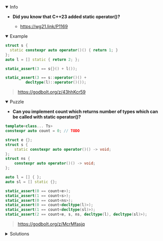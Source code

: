 <details open><summary>Info</summary><p>

* **Did you know that C++23 added static operator()?**

  * https://wg21.link/P1169

</p></details><details open><summary>Example</summary><p>

```cpp
struct s {
  static constexpr auto operator()() { return 1; }
};
auto l = [] static { return 2; };

static_assert(3 == s{}() + l());

static_assert(3 == s::operator()() +
         decltype(l)::operator()());
```

> https://godbolt.org/z/43hhKcr59

</p></details><details open><summary>Puzzle</summary><p>

* **Can you implement count which returns number of types which can be called with static operator()?**

```cpp
template<class... Ts>
constexpr auto count = 0; // TODO

struct e {};
struct s {
    static constexpr auto operator()() -> void;
};
struct ns {
    constexpr auto operator()() -> void;
};

auto l = [] { };
auto sl = [] static {};

static_assert(0 == count<e>);
static_assert(1 == count<s>);
static_assert(0 == count<ns>);
static_assert(0 == count<decltype(l)>);
static_assert(1 == count<decltype(sl)>);
static_assert(2 == count<e, s, ns, decltype(l), decltype(sl)>);
```

> https://godbolt.org/z/McrMfasjq

</p></details><details><summary>Solutions</summary><p>

```cpp
template<typename T>
concept has_static_call = requires { T::operator()(); };

template<class... Ts>
constexpr auto count = (has_static_call<Ts> + ...);

struct e {};
struct s {
    static constexpr auto operator()() -> void;
};
struct ns {
    constexpr auto operator()() -> void;
};

auto l = [] { };
auto sl = [] static {};


static_assert(0 == count<e>);
static_assert(1 == count<s>);
static_assert(0 == count<ns>);
static_assert(0 == count<decltype(l)>);
static_assert(1 == count<decltype(sl)>);
static_assert(2 == count<e, s, ns, decltype(l), decltype(sl)>);
```

> https://godbolt.org/z/TWe6nY3Gz
